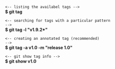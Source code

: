 <code><-- listing the availabel tags --></code><br>
<strong>$ git tag</strong></br>

<code><-- searching for tags with a particular pattern --></code><br>
<strong>$ git tag -l "v1.9.2*"</strong></br>

<code><-- creating an annotated tag (recommended) --></code><br>
<strong>$ git tag -a v1.0 -m "release 1.0"</strong></br>

<code><-- git show tag info --></code><br>
<strong>$ git show v1.0</strong></br>
